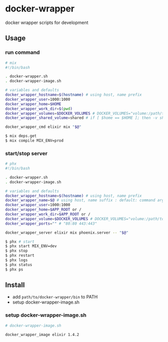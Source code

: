 # docker-wrapper

docker wrapper scripts for development


## Usage

### run command

```bash
# mix
#!/bin/bash

. docker-wrapper.sh
. docker-wrapper-image.sh

# variables and defaults
docker_wrapper_hostname=$(hostname) # using host, name prefix
docker_wrapper_user=1000:1000
docker_wrapper_home=$HOME
docker_wrapper_work_dir=$(pwd)
docker_wrapper_volumes=$DOCKER_VOLUMES # DOCKER_VOLUMES="volume:/path/to/volume volume2:/path/to/volume2"
docker_wrapper_shared_volume=shared # if [ $home == $HOME ]; then -v shared:$HOME

docker_wrapper_cmd elixir mix "$@"
```

```bash
$ mix deps.get
$ mix compile MIX_ENV=prod
```

### start/stop server

```bash
# phx
#!/bin/bash

. docker-wrapper.sh
. docker-wrapper-image.sh

# variables and defaults
docker_wrapper_hostname=$(hostname) # using host, name prefix
docker_wrapper_name=$@ # using host, name suffix : default: command arguments
docker_wrapper_user=1000:1000
docker_wrapper_home=$APP_ROOT or /
docker_wrapper_work_dir=$APP_ROOT or /
docker_wrapper_volume=$DOCKER_VOLUMES # DOCKER_VOLUMES="volume:/path/to/volume volume2:/path/to/volume2"
docker_wrapper_ports="" # "80:80 443:443"

docker_wrapper_server elixir mix phoenix.server -- "$@"
```

```bash
$ phx # start
$ phx start MIX_ENV=dev
$ phx stop
$ phx restart
$ phx logs
$ phx status
$ phx ps
```


## Install

* add `path/to/docker-wrapper/bin` to PATH
* setup docker-wrapper-image.sh

### setup docker-wrapper-image.sh

```bash
# docker-wrapper-image.sh

docker_wrapper_image elixir 1.4.2
```

